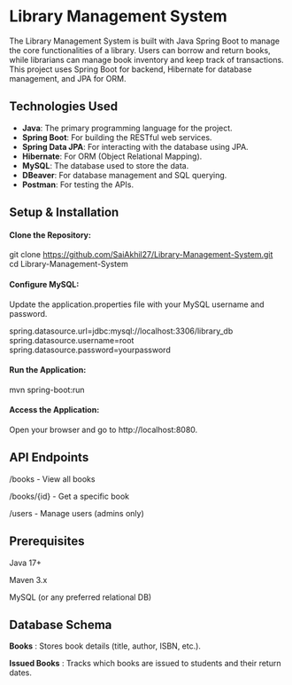 
# Library Management System


The Library Management System is built with Java Spring Boot to manage the core functionalities of a library. Users can borrow and return books, while librarians can manage book inventory and keep track of transactions. This project uses Spring Boot for backend, Hibernate for database management, and JPA for ORM.


## Technologies Used

- **Java**: The primary programming language for the project.
- **Spring Boot**: For building the RESTful web services.
- **Spring Data JPA**: For interacting with the database using JPA.
- **Hibernate**: For ORM (Object Relational Mapping).
- **MySQL**: The database used to store the data.
- **DBeaver**: For database management and SQL querying.
- **Postman**: For testing the APIs.

## Setup & Installation

#### Clone the Repository:
git clone https://github.com/SaiAkhil27/Library-Management-System.git  
cd Library-Management-System

#### Configure MySQL:
Update the application.properties file with your MySQL username and password.

spring.datasource.url=jdbc:mysql://localhost:3306/library_db
spring.datasource.username=root
spring.datasource.password=yourpassword

#### Run the Application:
mvn spring-boot:run

#### Access the Application:
Open your browser and go to http://localhost:8080.


 

## API Endpoints

/books - View all books

/books/{id} - Get a specific book

/users - Manage users (admins only)
## Prerequisites

Java 17+

Maven 3.x

MySQL (or any preferred relational DB)
## Database Schema
 

**Books** : Stores book details (title, author, ISBN, etc.).

**Issued Books** : Tracks which books are issued to students and their return dates.

